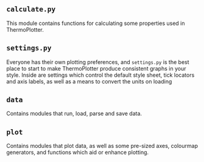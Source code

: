 ## `calculate.py`

This module contains functions for calculating some properties used in
ThermoPlotter.

## `settings.py`

Everyone has their own plotting preferences, and `settings.py` is the
best place to start to make ThermoPlotter produce consistent graphs in
your style.
Inside are settings which control the default style sheet, tick locators
and axis labels, as well as a means to convert the units on loading 

## `data`

Contains modules that run, load, parse and save data.

## `plot`

Contains modules that plot data, as well as some pre-sized axes,
colourmap generators, and functions which aid or enhance plotting.
